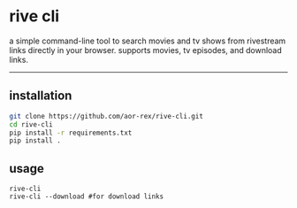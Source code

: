 # rive cli

a simple command-line tool to search movies and tv shows from rivestream links directly in your browser. supports movies, tv episodes, and download links.

---

## installation

```bash
git clone https://github.com/aor-rex/rive-cli.git
cd rive-cli
pip install -r requirements.txt
pip install .
```
## usage

```
rive-cli 
rive-cli --download #for download links
```

